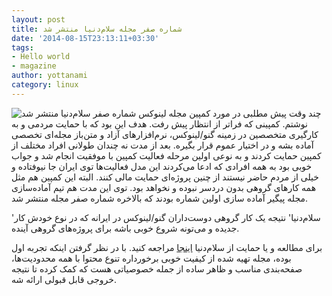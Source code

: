 ```yaml
---
layout: post
title: شماره صفر مجله سلام‌دنیا منتشر شد
date: '2014-08-15T23:13:11+03:30'
tags:
- Hello world
- magazine
author: yottanami
category: linux
---
```


![شماره صفر سلام‌دنیا منتشر شد](https://dl.dropboxusercontent.com/u/106779105/blog/hello-world.jpg)
چند وقت پیش مطلبی در مورد کمپین مجله لینوکس نوشتم. کمپینی که فراتر از انتظار پیش رفت. هدف این بود که با حمایت مردمی و به کارگیری متخصصین در زمینه گنو/لینوکس، نرم‌افزارهای آزاد و متن‌باز مجله‌ای تخصصی آماده بشه و در اختیار عموم قرار بگیره. 
بعد از مدت نه چندان طولانی افراد مختلف از کمپین حمایت کردند و به نوعی اولین مرحله فعالیت کمپین با موفقیت انجام شد و جواب خوبی بود به همه افرادی که ادعا می‌کردند این مدل فعالیت‌ها توی ایران جا نیوفتاده و خیلی از مردم حاضر نیستند از چنین پروژه‌ای حمایت مالی کنند. البته این کمپین هم مثل همه کارهای گروهی بدون دردسر نبوده و نخواهد بود.
توی این مدت هم تیم آماده‌سازی مجله پیگیر  آماده سازی اولین شماره بودند که بالاخره شماره صفر مجله منتشر شد.

'سلام‌دنیا' نتیجه یک کار گروهی دوست‌داران گنو/لینوکس در ایرانه که در نوع خودش کار جدیده و می‌تونه شروع خوبی باشه برای پروژه‌های گروهی آینده.

برای مطالعه و یا حمایت از سلام‌دنیا [اینجا][1] مراجعه کنید.
با در نظر گرفتن اینکه تجربه اول بوده، مجله تهیه شده از کیفیت خوبی برخورداره تنوع محتوا با همه محدودیت‌ها، صفحه‌بندی مناسب و ظاهر ساده از جمله خصوصیاتی هست که کمک کرده تا نتیجه خروجی قابل قبولی ارائه شه.



[1]: http://www.bitlbee.org
